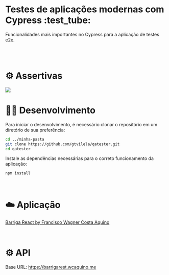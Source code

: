 <h1>
  Testes de aplicações modernas com Cypress :test_tube:
</h1>

<p>Funcionalidades mais importantes no Cypress para a aplicação de testes e2e.</p>


<br />
<br />

# ⚙️ Assertivas

<img src="curso-cypress/cypress/assets/github-tests-cypress.gif"/>

<br />

# 👨‍💻 Desenvolvimento

Para iniciar o desenvolvimento, é necessário clonar o repositório em um diretório de sua preferência:

```bash
cd ../minha-pasta
git clone https://github.com/gtvilela/qatester.git
cd qatester
```

Instale as dependências necessárias para o correto funcionamento da aplicação:

```bash
npm install
```

<br />

# ☁️ Aplicação

[Barriga React by Francisco Wagner Costa Aquino](http://barrigareact.wcaquino.me/)
 

<br />

# ⚙️ API

Base URL: https://barrigarest.wcaquino.me

<br />

